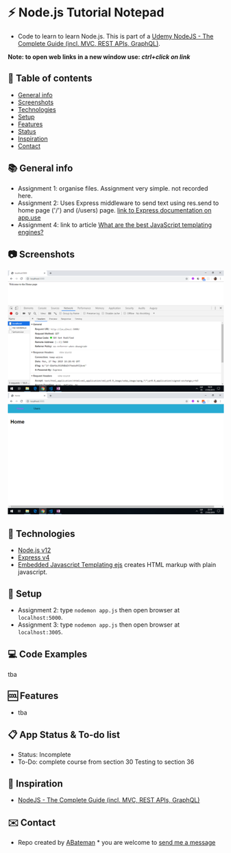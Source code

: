# :zap: Node.js Tutorial Notepad

* Code to learn to learn Node.js. This is part of a [Udemy NodeJS - The Complete Guide (incl. MVC, REST APIs, GraphQL)](https://www.udemy.com/nodejs-the-complete-guide/).

**Note: to open web links in a new window use: _ctrl+click on link_**

## :page_facing_up: Table of contents

* [General info](#general-info)
* [Screenshots](#screenshots)
* [Technologies](#technologies)
* [Setup](#setup)
* [Features](#features)
* [Status](#status)
* [Inspiration](#inspiration)
* [Contact](#contact)

## :books: General info

* Assignment 1: organise files. Assignment very simple. not recorded here.
* Assignment 2: Uses Express middleware to send text using res.send to home page ('/') and (/users) page. [link to Express documentation on app.use](http://expressjs.com/es/api.html#app.use)
* Assignment 4: link to article [What are the best JavaScript templating engines?](https://www.slant.co/topics/51/~best-javascript-templating-engines#26)

## :camera: Screenshots

![screenprint](./img/Assignment2.png)
![screenprint](./img/Assignment3.png)

## :signal_strength: Technologies

* [Node.js v12](https://nodejs.org)
* [Express v4](https://www.npmjs.com/package/express)
* [Embedded Javascript Templating ejs](https://ejs.co/) creates HTML markup with plain javascript.

## :floppy_disk: Setup

* Assignment 2: type `nodemon app.js` then open browser at `localhost:5000`.
* Assignment 3: type `nodemon app.js` then open browser at `localhost:3005`.

## :computer: Code Examples

tba

## :cool: Features

* tba

## :clipboard: App Status & To-do list

* Status: Incomplete
* To-Do: complete course from section 30 Testing to section 36

## :clap: Inspiration

* [NodeJS - The Complete Guide (incl. MVC, REST APIs, GraphQL)](https://www.udemy.com/nodejs-the-complete-guide/)

## :envelope: Contact

* Repo created by [ABateman](https://www.andrewbateman.org) * you are welcome to [send me a message](https://andrewbateman.org/contact)
